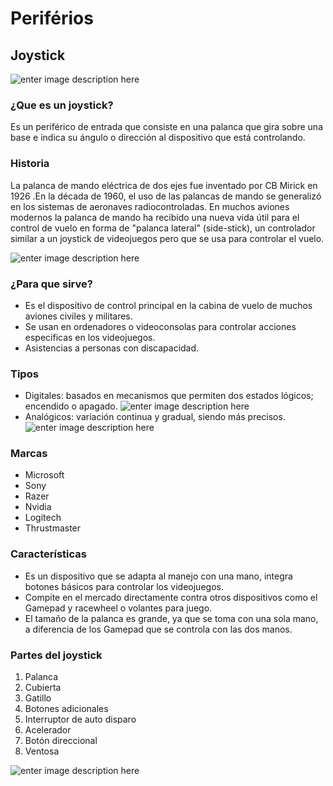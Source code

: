 # Periférios

## Joystick

![enter image description here](https://images-na.ssl-images-amazon.com/images/I/41E26NBF2ZL._SY450_.jpg)


### ¿Que es un joystick?

Es un periférico de entrada que consiste en una palanca que gira sobre una base e indica su ángulo o dirección al dispositivo que está controlando.

### Historia

La palanca de mando eléctrica de dos ejes fue inventado por CB Mirick en 1926 .En la década de 1960, el uso de las palancas de mando se generalizó en los sistemas de aeronaves radiocontroladas. En muchos aviones modernos la palanca de mando ha recibido una nueva vida útil para el control de vuelo en forma de "palanca lateral" (side-stick), un controlador similar a un joystick de videojuegos pero que se usa para controlar el vuelo.

![enter image description here](https://upload.wikimedia.org/wikipedia/commons/thumb/e/e8/Prototype_Gemini_Hand_Controller.jpg/220px-Prototype_Gemini_Hand_Controller.jpg)


### ¿Para que sirve?

 - Es el dispositivo de control principal en la cabina de vuelo de
   muchos aviones civiles y militares. 
 - Se usan en ordenadores o
   videoconsolas para controlar acciones especificas en los   videojuegos.
 - Asistencias a personas con discapacidad.



### Tipos

 - Digitales: basados en mecanismos que permiten dos estados lógicos; encendido o apagado.
 ![enter image description here](https://i.blogs.es/cbc48b/joystick-1/450_1000.jpg)
 - Analógicos: variación continua y gradual, siendo más precisos.
 ![enter image description here](https://www.cetronic.es/sqlcommerce/ficheros/dk_93/productos/999334106-1.jpg)
 
### Marcas 

 - Microsoft
 - Sony
 - Razer
 - Nvidia
 - Logitech
 - Thrustmaster

### Características

 - Es un dispositivo que se adapta al manejo con una mano, integra botones básicos para controlar los videojuegos.
 - Compite en el mercado  directamente contra otros dispositivos como el Gamepad y racewheel o volantes para juego.
 - El tamaño de la palanca es grande, ya que se toma con una sola mano, a diferencia de los Gamepad que se controla con las dos manos.


### Partes del joystick

 1. Palanca
 2. Cubierta
 3. Gatillo
 4. Botones adicionales
 5. Interruptor de auto disparo
 6. Acelerador
 7. Botón direccional
 8. Ventosa

![enter image description here](https://upload.wikimedia.org/wikipedia/commons/thumb/d/dd/Joyopis.svg/200px-Joyopis.svg.png)

